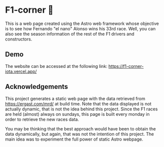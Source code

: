 
# F1-corner 🏁​

This is a web page created using the Astro web framework whose objective is to see how Fernando "el nano" Alonso wins his 33rd race. Well, you can also see the season information of the rest of the F1 drivers and constructors.




## Demo

The website can be accessed at the following link: https://f1-corner-iota.vercel.app/


## Acknowledgements

This project generates a static web page with the data retrieved from https://ergast.com/mrd/ at build time. Note that the data displayed is not actually dynamic, that is not the idea behind this project. Since the F1 races are held (almost) always on sundays, this page is built every monday in order to retrieve the new races data. 

You may be thinking that the best approach would have been to obtain the data dynamically, but again, that was not the intention of this project. The main idea was to experiment the full power of static Astro webpage.
